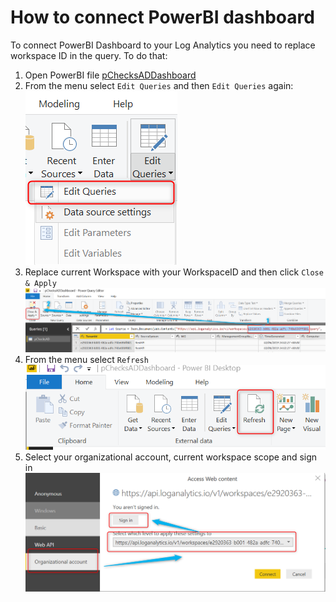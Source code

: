 # How to connect PowerBI dashboard

To connect PowerBI Dashboard to your Log Analytics you need to replace workspace ID in the query.
To do that:
1. Open PowerBI file [pChecksADDashboard](..\pChecksAD\bin\DashBoard\pChecksADDashboard.pbix)
2. From the menu select `Edit Queries` and then `Edit Queries` again:
![](Images/Update1.png)
3. Replace current Workspace with your WorkspaceID and then click `Close & Apply`
![](Images/Update2.png)
4. From the menu select `Refresh`
![](Images/Update3.png)
5. Select your organizational account, current workspace scope and sign in
![](Images/Update4.png)


